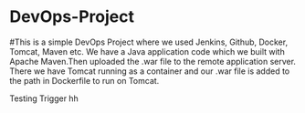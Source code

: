# DevOps-Project

#This is a simple DevOps Project where we used Jenkins, Github, Docker, Tomcat, Maven etc. We have a Java application code which we built with Apache Maven.Then uploaded the .war file to the remote application server. There we have Tomcat running as  a container and our .war file is added to the path in Dockerfile to run on Tomcat.






Testing Trigger hh
